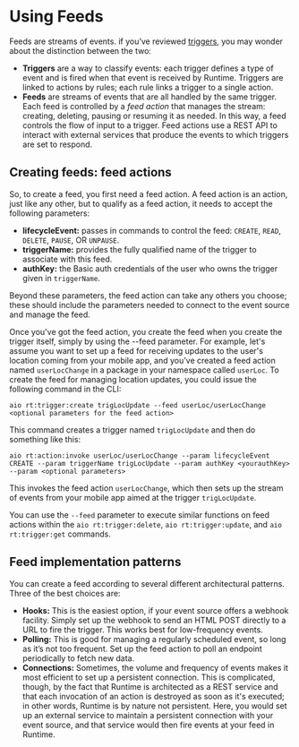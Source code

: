 # Using Feeds

Feeds are streams of events. if you&rsquo;ve reviewed [triggers](triggersrules.md 'Using Triggers and Rules'), you may wonder about the distinction between the two:

* **Triggers** are a way to classify events: each trigger defines a type of event and is fired when that event is received by Runtime. Triggers are linked to actions by rules; each rule links a trigger to a single action.
* **Feeds** are streams of events that are all handled by the same trigger. Each feed is controlled by a _feed action_ that manages the stream: creating, deleting, pausing or resuming it as needed. In this way, a feed controls the flow of input to a trigger. Feed actions use a REST API to interact with external services that produce the events to which triggers are set to respond.

## Creating feeds: feed actions

So, to create a feed, you first need a feed action. A feed action is an action, just like any other, but to qualify as a feed action, it needs to accept the following parameters:

* **lifecycleEvent:** passes in commands to control the feed: `CREATE`, `READ`, `DELETE`, `PAUSE`, OR `UNPAUSE`.
* **triggerName:** provides the fully qualified name of the trigger to associate with this feed.
* **authKey:** the Basic auth credentials of the user who owns the trigger given in `triggerName`.

Beyond these parameters, the feed action can take any others you choose; these should include the parameters needed to connect to the event source and manage the feed.

Once you've got the feed action, you create the feed when you create the trigger itself, simply by using the --feed parameter. For example, let's assume you want to set up a feed for receiving updates to the user's location coming from your mobile app, and you&rsquo;ve created a feed action named `userLocChange` in a package in your namespace called `userLoc`. To create the feed for managing location updates, you could issue the following command in the CLI:

`aio rt:trigger:create trigLocUpdate --feed userLoc/userLocChange <optional parameters for the feed action>`

This command creates a trigger named `trigLocUpdate` and then do something like this:

`aio rt:action:invoke userLoc/userLocChange --param lifecycleEvent CREATE --param triggerName trigLocUpdate --param authKey <yourauthKey> --param <optional parameters>`

This invokes the feed action `userLocChange`, which then sets up the stream of events from your mobile app aimed at the trigger `trigLocUpdate`.

You can use the `--feed` parameter to execute similar functions on feed actions within the `aio rt:trigger:delete`, `aio rt:trigger:update`, and `aio rt:trigger:get` commands.

## Feed implementation patterns

You can create a feed according to several different architectural patterns. Three of the best choices are:

* **Hooks:** This is the easiest option, if your event source offers a webhook facility. Simply set up the webhook to send an HTML POST directly to a URL to fire the trigger. This works best for low-frequency events.
* **Polling:** This is good for managing a regularly scheduled event, so long as it&rsquo;s not too frequent. Set up the feed action to poll an endpoint periodically to fetch new data.
* **Connections:** Sometimes, the volume and frequency of events makes it most efficient to set up a persistent connection. This is complicated, though, by the fact that Runtime is architected as a REST service and that each invocation of an action is destroyed as soon as it's executed; in other words, Runtime is by nature not persistent. Here, you would set up an external service to maintain a persistent connection with your event source, and that service would then fire events at your feed in Runtime.
